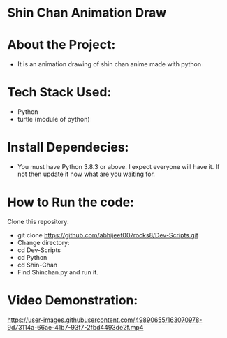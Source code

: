 
# Shin Chan Animation Draw

# About the Project:
  - It is an animation drawing of shin chan anime made with python

# Tech Stack Used:
  - Python
  - turtle (module of python)

# Install Dependecies:
  - You must have Python 3.8.3 or above. I expect everyone will have it. If not then update it now what are you waiting for.

# How to Run the code:

Clone this repository:
- git clone https://github.com/abhijeet007rocks8/Dev-Scripts.git
- Change directory:
- cd Dev-Scripts
- cd Python
- cd Shin-Chan
- Find Shinchan.py and run it.

  
# Video Demonstration:

https://user-images.githubusercontent.com/49890655/163070978-9d73114a-66ae-41b7-93f7-2fbd4493de2f.mp4

